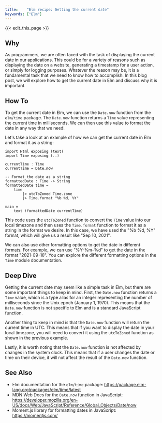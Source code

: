 ```yaml
---
title:    "Elm recipe: Getting the current date"
keywords: ["Elm"]
---
```


{{< edit_this_page >}}

## Why

As programmers, we are often faced with the task of displaying the current date in our applications. This could be for a variety of reasons such as displaying the date on a website, generating a timestamp for a user action, or simply for logging purposes. Whatever the reason may be, it is a fundamental task that we need to know how to accomplish. In this blog post, we will explore how to get the current date in Elm and discuss why it is important.

## How To

To get the current date in Elm, we can use the `Date.now` function from the `elm/time` package. The `Date.now` function returns a `Time` value representing the current time in milliseconds. We can then use this value to format the date in any way that we need.

Let's take a look at an example of how we can get the current date in Elm and format it as a string:

```
import Html exposing (text)
import Time exposing (..)

currentTime : Time
currentTime = Date.now 

-- Format the date as a string
formattedDate : Time -> String
formattedDate time =
    time
        |> utcToZoned Time.zone
        |> Time.format "%b %d, %Y"

main =
    text (formattedDate currentTime)
```

This code uses the `utcToZoned` function to convert the `Time` value into our local timezone and then uses the `Time.format` function to format it as a string in the format we desire. In this case, we have used the "%b %d, %Y" format, which will give us a result like "Sep 10, 2021". 

We can also use other formatting options to get the date in different formats. For example, we can use "%Y-%m-%d" to get the date in the format "2021-09-10". You can explore the different formatting options in the `Time` module documentation.

## Deep Dive

Getting the current date may seem like a simple task in Elm, but there are some important things to keep in mind. First, the `Date.now` function returns a `Time` value, which is a type alias for an integer representing the number of milliseconds since the Unix epoch (January 1, 1970). This means that the `Date.now` function is not specific to Elm and is a standard JavaScript function.

Another thing to keep in mind is that the `Date.now` function will return the current time in UTC. This means that if you want to display the date in your local timezone, you will need to convert it using the `utcToZoned` function as shown in the previous example.

Lastly, it is worth noting that the `Date.now` function is not affected by changes in the system clock. This means that if a user changes the date or time on their device, it will not affect the result of the `Date.now` function. 

## See Also
- Elm documentation for the `elm/time` package: https://package.elm-lang.org/packages/elm/time/latest
- MDN Web Docs for the `Date.now` function in JavaScript: https://developer.mozilla.org/en-US/docs/Web/JavaScript/Reference/Global_Objects/Date/now
- Moment.js library for formatting dates in JavaScript: https://momentjs.com/